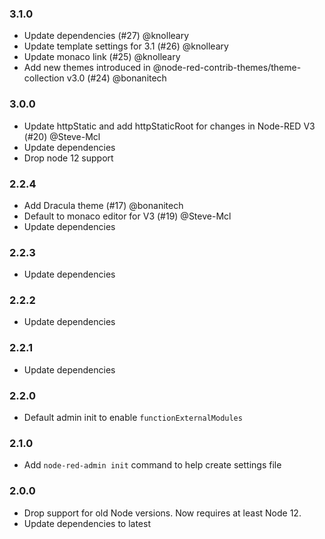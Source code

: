 ### 3.1.0

 - Update dependencies (#27) @knolleary
 - Update template settings for 3.1 (#26) @knolleary
 - Update monaco link (#25) @knolleary
 - Add new themes introduced in @node-red-contrib-themes/theme-collection v3.0 (#24) @bonanitech

### 3.0.0

 - Update httpStatic and add httpStaticRoot for changes in Node-RED V3 (#20) @Steve-Mcl
 - Update dependencies
 - Drop node 12 support

### 2.2.4

 - Add Dracula theme (#17) @bonanitech
 - Default to monaco editor for V3 (#19) @Steve-Mcl
 - Update dependencies

### 2.2.3

 - Update dependencies

### 2.2.2

 - Update dependencies

### 2.2.1

 - Update dependencies

### 2.2.0

 - Default admin init to enable `functionExternalModules`

### 2.1.0

 - Add `node-red-admin init` command to help create settings file

### 2.0.0

 - Drop support for old Node versions. Now requires at least Node 12.
 - Update dependencies to latest
